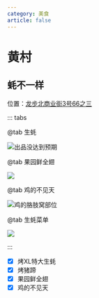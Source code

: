 ```yaml
---
category: 美食
article: false
---
```


# 黄村

## 蚝不一样

<span class="icon iconfont icon-locate"></span> 位置：<a href="https://ditu.amap.com/place/B0FFIZKPWU" target="_blank">龙步北商业街3号66之三</a>

::: tabs

@tab 生蚝

![出品没达到预期](https://img.sherry4869.com/blog/life/food/china/guangdong/guangzhou/th/hc/hbyy/img.jpg)

@tab 果园鲜全翅

![](https://img.sherry4869.com/blog/life/food/china/guangdong/guangzhou/th/hc/hbyy/img_1.jpg)

@tab 鸡的不见天

![鸡的胳肢窝部位](https://img.sherry4869.com/blog/life/food/china/guangdong/guangzhou/th/hc/hbyy/img_2.jpg)

@tab 生蚝菜单

![](https://img.sherry4869.com/blog/life/food/china/guangdong/guangzhou/th/hc/hbyy/img_3.jpg)

:::

- [x] 烤XL特大生蚝
- [x] 烤猪蹄
- [x] 果园鲜全翅
- [x] 鸡的不见天